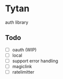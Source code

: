 # Tytan
auth library

## Todo
- [ ] oauth (WIP)
- [ ] local
- [ ] support error handling
- [ ] magiclink
- [ ] ratelimitter